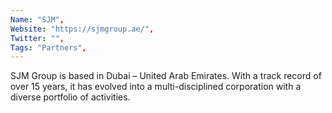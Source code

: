 ```yaml
--- 
Name: "SJM", 
Website: "https://sjmgroup.ae/", 
Twitter: "", 
Tags: "Partners", 
--- 
```

<!--lang:en--> 
SJM Group is based in Dubai – United Arab Emirates. With a track record of over 15 years, it has evolved into a multi-disciplined corporation with a diverse portfolio of activities.
<!--lang:es--] 
SJM Group tiene su sede en Dubai, Emiratos Árabes Unidos. Con una trayectoria de más de 15 años, se ha convertido en una corporación multidisciplinaria con una cartera diversa de actividades.
<!--lang:de--] 
Die SJM Group hat ihren Sitz in Dubai – Vereinigte Arabische Emirate. Mit einer Erfolgsbilanz von über 15 Jahren hat es sich zu einem multidisziplinären Unternehmen mit einem vielfältigen Portfolio an Aktivitäten entwickelt.
<!--lang:fr--] 
SJM Group est basé à Dubaï - Emirats Arabes Unis. Forte d'une feuille de route de plus de 15 ans, elle s'est transformée en une société multidisciplinaire avec un portefeuille d'activités diversifié.
<!--lang:pl--] 
Grupa SJM ma siedzibę w Dubaju – Zjednoczone Emiraty Arabskie. Z ponad 15-letnim doświadczeniem przekształciła się w wielobranżową korporację o zróżnicowanym portfolio działań.
<!--lang:uk--] 
SJM Group розташована в Дубаї – Об’єднані Арабські Емірати. Маючи понад 15 років досвіду, вона перетворилася на багатопрофільну корпорацію з різноманітним портфоліо діяльності.
[!--lang:*--> 
